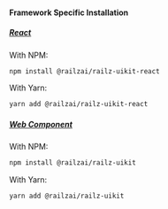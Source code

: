 #### Framework Specific Installation

##### [React](https://www.npmjs.com/package/@railzai/railz-uikit-react)

With NPM:

```bash
npm install @railzai/railz-uikit-react
```

With Yarn:

```bash
yarn add @railzai/railz-uikit-react
```

##### [Web Component](https://www.npmjs.com/package/@railzai/railz-uikit)

With NPM:

```bash
npm install @railzai/railz-uikit
```

With Yarn:

```bash
yarn add @railzai/railz-uikit
```
